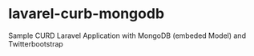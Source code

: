 lavarel-curb-mongodb
====================

Sample CURD Laravel Application with MongoDB (embeded Model) and Twitterbootstrap
